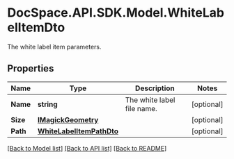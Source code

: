 # DocSpace.API.SDK.Model.WhiteLabelItemDto
The white label item parameters.

## Properties

Name | Type | Description | Notes
------------ | ------------- | ------------- | -------------
**Name** | **string** | The white label file name. | [optional] 
**Size** | [**IMagickGeometry**](IMagickGeometry.md) |  | [optional] 
**Path** | [**WhiteLabelItemPathDto**](WhiteLabelItemPathDto.md) |  | [optional] 

[[Back to Model list]](../README.md#documentation-for-models) [[Back to API list]](../README.md#documentation-for-api-endpoints) [[Back to README]](../README.md)

